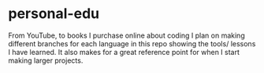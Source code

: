 # personal-edu
From YouTube, to books I purchase online about coding I plan on making different branches for each language in this repo showing the tools/ lessons I have learned. It also makes for a great reference point for when I start making larger projects.
